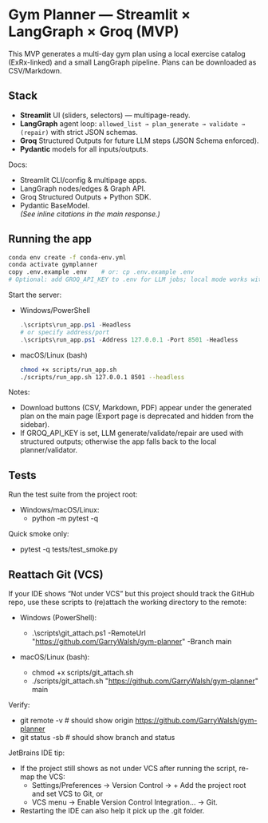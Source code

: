 # Gym Planner — Streamlit × LangGraph × Groq (MVP)

This MVP generates a multi-day gym plan using a local exercise catalog (ExRx-linked) and a small LangGraph pipeline. Plans can be downloaded as CSV/Markdown.

## Stack
- **Streamlit** UI (sliders, selectors) — multipage-ready.  
- **LangGraph** agent loop: `allowed_list → plan_generate → validate → (repair)` with strict JSON schemas.  
- **Groq** Structured Outputs for future LLM steps (JSON Schema enforced).  
- **Pydantic** models for all inputs/outputs.  

Docs:
- Streamlit CLI/config & multipage apps.  
- LangGraph nodes/edges & Graph API.  
- Groq Structured Outputs + Python SDK.  
- Pydantic BaseModel.  
*(See inline citations in the main response.)*

## Running the app
```bash
conda env create -f conda-env.yml
conda activate gymplanner
copy .env.example .env    # or: cp .env.example .env
# Optional: add GROQ_API_KEY to .env for LLM jobs; local mode works without it.
```

Start the server:
- Windows/PowerShell
  ```powershell
  .\scripts\run_app.ps1 -Headless
  # or specify address/port
  .\scripts\run_app.ps1 -Address 127.0.0.1 -Port 8501 -Headless
  ```
- macOS/Linux (bash)
  ```bash
  chmod +x scripts/run_app.sh
  ./scripts/run_app.sh 127.0.0.1 8501 --headless
  ```

Notes:
- Download buttons (CSV, Markdown, PDF) appear under the generated plan on the main page (Export page is deprecated and hidden from the sidebar).
- If GROQ_API_KEY is set, LLM generate/validate/repair are used with structured outputs; otherwise the app falls back to the local planner/validator.


## Tests

Run the test suite from the project root:

- Windows/macOS/Linux:
  - python -m pytest -q

Quick smoke only:
  - pytest -q tests/test_smoke.py


## Reattach Git (VCS)

If your IDE shows “Not under VCS” but this project should track the GitHub repo, use these scripts to (re)attach the working directory to the remote:

- Windows (PowerShell):
  - .\scripts\git_attach.ps1 -RemoteUrl "https://github.com/GarryWalsh/gym-planner" -Branch main

- macOS/Linux (bash):
  - chmod +x scripts/git_attach.sh
  - ./scripts/git_attach.sh "https://github.com/GarryWalsh/gym-planner" main

Verify:
- git remote -v   # should show origin https://github.com/GarryWalsh/gym-planner
- git status -sb  # should show branch and status

JetBrains IDE tip:
- If the project still shows as not under VCS after running the script, re-map the VCS:
  - Settings/Preferences → Version Control → + Add the project root and set VCS to Git, or
  - VCS menu → Enable Version Control Integration… → Git.
- Restarting the IDE can also help it pick up the .git folder.
